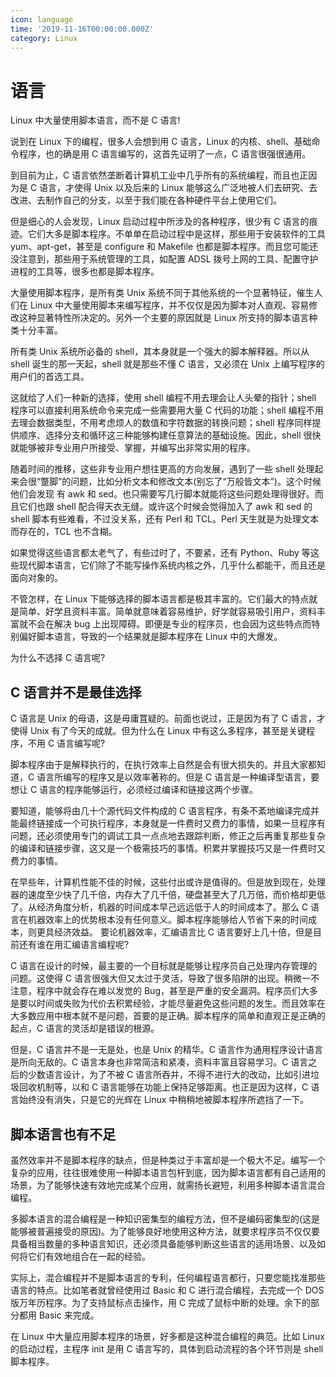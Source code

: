 ```yaml
---
icon: language
time: '2019-11-16T00:00:00.000Z'
category: Linux
---
```


# 语言

Linux 中大量使用脚本语言，而不是 C 语言!

说到在 Linux 下的编程，很多人会想到用 C 语言，Linux 的内核、shell、基础命令程序，也的确是用 C 语言编写的，这首先证明了一点，C 语言很强很通用。

到目前为止，C 语言依然垄断着计算机工业中几乎所有的系统编程，而且也正因为是 C 语言，才使得 Unix 以及后来的 Linux 能够这么广泛地被人们去研究、去改进、去制作自己的分支，以至于我们能在各种硬件平台上使用它们。

但是细心的人会发现，Linux 启动过程中所涉及的各种程序，很少有 C 语言的痕迹。它们大多是脚本程序。不单单在启动过程中是这样，那些用于安装软件的工具 yum、apt-get，甚至是 configure 和 Makefile 也都是脚本程序。而且您可能还没注意到，那些用于系统管理的工具，如配置 ADSL 拨号上网的工具、配置守护进程的工具等，很多也都是脚本程序。

大量使用脚本程序，是所有类 Unix 系统不同于其他系统的一个显著特征，催生人们在 Linux 中大量使用脚本来编写程序，并不仅仅是因为脚本对人直观、容易修改这种显著特性所决定的。另外一个主要的原因就是 Linux 所支持的脚本语言种类十分丰富。

所有类 Unix 系统所必备的 shell，其本身就是一个强大的脚本解释器。所以从 shell 诞生的那一天起，shell 就是那些不懂 C 语言，又必须在 Unix 上编写程序的用户们的首选工具。

这就给了人们一种新的选择，使用 shell 编程不用去理会让人头晕的指针；shell 程序可以直接利用系统命令来完成一些需要用大量 C 代码的功能；shell 编程不用去理会数据类型，不用考虑烦人的数值和字符数据的转换问题；shell 程序同样提供顺序、选择分支和循环这三种能够构建任意算法的基础设施。因此，shell 很快就能够被非专业用户所接受、掌握，并编写出非常实用的程序。

随着时间的推移，这些非专业用户想往更高的方向发展，遇到了一些 shell 处理起来会很“蹩脚”的问题，比如分析文本和修改文本\(别忘了“万般皆文本”\)。这个时候他们会发现 有 awk 和 sed。也只需要写几行脚本就能将这些问题处理得很好。而且它们也跟 shell 配合得天衣无缝。或许这个时候会觉得加入了 awk 和 sed 的 shell 脚本有些难看，不过没关系，还有 Perl 和 TCL。Perl 天生就是为处理文本而存在的，TCL 也不含糊。

如果觉得这些语言都太老气了，有些过时了，不要紧，还有 Python、Ruby 等这些现代脚本语言，它们除了不能写操作系统内核之外，几乎什么都能干，而且还是面向对象的。

不管怎样，在 Linux 下能够选择的脚本语言都是极其丰富的。它们最大的特点就是简单、好学且资料丰富。简单就意味着容易维护，好学就容易吸引用户，资料丰富就不会在解决 bug 上出现障碍。即便是专业的程序员，也会因为这些特点而特别偏好脚本语言，导致的一个结果就是脚本程序在 Linux 中的大爆发。

为什么不选择 C 语言呢?

## C 语言并不是最佳选择

C 语言是 Unix 的母语，这是毋庸罝疑的。前面也说过，正是因为有了 C 语言，才使得 Unix 有了今天的成就。但为什么在 Linux 中有这么多程序，甚至是关键程序，不用 C 语言编写呢?

脚本程序由于是解释执行的，在执行效率上自然是会有很大损失的。并且大家都知道，C 语言所编写的程序又是以效率著称的。但是 C 语言是一种编译型语言，要想让 C 语言的程序能够运行，必须经过编译和链接这两个步骤。

要知道，能够将由几十个源代码文件构成的 C 语言程序，有条不紊地编译完成并能最终链接成一个可执行程序，本身就是一件费时又费力的事情，如果一旦程序有问题，还必须使用专门的调试工具一点点地去跟踪判断，修正之后再重复那些复杂的编译和链接步骤，这又是一个极需技巧的事情。积累并掌握技巧又是一件费时又费力的事情。

在早些年，计算机性能不佳的时候，这些付出或许是值得的。但是放到现在，处理器的速度至少快了几千倍，内存大了几千倍，硬盘甚至大了几万倍，而价格却更低了。从经济角度分析，机器的时间成本早己远远低于人的时间成本了。那么 C 语言在机器效率上的优势根本没有任何意义。脚本程序能够给人节省下来的时间成本，则更具经济效益。 要论机器效率，汇编语言比 C 语言要好上几十倍，但是目前还有谁在用汇编语言编程呢?

C 语言在设计的时候，最主要的一个目标就是能够让程序员自己处理内存管理的问题。这使得 C 语言很强大但又太过于灵活，导致了很多陷阱的出现。稍微一不注意，程序中就会存在难以发觉的 Bug，甚至是严重的安全漏洞。程序员们大多是要以时间或失败为代价去积累经验，才能尽量避免这些问题的发生。而且效率在大多数应用中根本就不是问题，首要的是正确。脚本程序的简单和直观正是正确的起点，C 语言的灵活却是错误的根源。

但是，C 语言并不是一无是处，也是 Unix 的精华。C 语言作为通用程序设计语言是所向无敌的。C 语言本身也非常简洁和紧凑，资料丰富且容易学习。C 语言之后的少数语言设计，为了不被 C 语言所吞并，不得不进行大的改动，比如引进垃圾回收机制等，以和 C 语言能够在功能上保持足够距离。也正是因为这样，C 语言始终没有消失，只是它的光辉在 Linux 中稍稍地被脚本程序所遮挡了一下。

## 脚本语言也有不足

虽然效率并不是脚本程序的缺点，但是种类过于丰富却是一个极大不足。编写一个复杂的应用，往往很难使用一种脚本语言包杆到底，因为脚本语言都有自己适用的场景，为了能够快速有效地完成某个应用，就需扬长避短，利用多种脚本语言混合编程。

多脚本语言的混合编程是一种知识密集型的编程方法，但不是编码密集型的\(这是能够被普遍接受的原因\)。为了能够良好地使用这种方法，就要求程序员不仅仅要具备相当数量的多种语言知识，还必须具备能够判断这些语言的适用场景、以及如何将它们有效地组合在一起的经验。

实际上，混合编程并不是脚本语言的专利，任何编程语言都行，只要您能找准那些语言的特点。比如笔者就曾经使用过 Basic 和 C 进行混合编程，去完成一个 DOS 版万年历程序。为了支持鼠标点击操作，用 C 完成了鼠标中断的处理。余下的部分都用 Basic 来完成。

在 Linux 中大量应用脚本程序的场景，好多都是这种混合编程的典范。比如 Linux 的启动过程，主程序 init 是用 C 语言写的，具体到启动流程的各个环节则是 shell 脚本程序。

